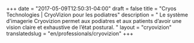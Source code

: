 +++
date = "2017-05-09T12:50:31-04:00"
draft = false
title = "Cryos Technologies | CryoVizion pour les podiatres"
description = " Le système d'imagerie Cryovizion permet aux podiatres et aux patients d’avoir une vision claire et exhaustive de l’état postural. "
layout = "cryovizion"
translatedslug = "en/professionals/cryovizion"
+++

